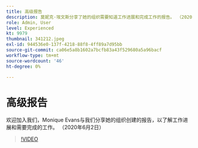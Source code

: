 ```yaml
---
title: 高级报告
description: 莫妮克·埃文斯分享了她的组织需要知道工作进展和完成工作的报告。 （2020年6月2日）
role: Admin, User
level: Experienced
kt: 9979
thumbnail: 341212.jpeg
exl-id: 944536e0-137f-4218-88f8-4ff89a7d95bb
source-git-commit: ca06e5a8b1602a7bcfb83a43f529680a5a96bacf
workflow-type: tm+mt
source-wordcount: '46'
ht-degree: 0%

---
```


# 高级报告

欢迎加入我们，Monique Evans与我们分享她的组织创建的报告，以了解工作进展和需要完成的工作。  （2020年6月2日）

>[!VIDEO](https://video.tv.adobe.com/v/341212/?quality=12&learn=on)
